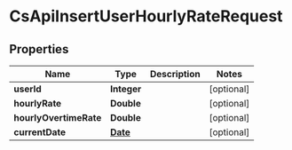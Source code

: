 
# CsApiInsertUserHourlyRateRequest

## Properties
Name | Type | Description | Notes
------------ | ------------- | ------------- | -------------
**userId** | **Integer** |  |  [optional]
**hourlyRate** | **Double** |  |  [optional]
**hourlyOvertimeRate** | **Double** |  |  [optional]
**currentDate** | [**Date**](Date.md) |  |  [optional]



